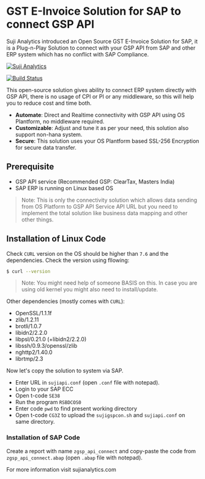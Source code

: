 # GST E-Invoice Solution for SAP to connect GSP API
Suji Analytics introduced an Open Source GST E-Invoice Solution for SAP, it is a Plug-n-Play Solution to connect with your GSP API from SAP and other ERP system which has no conflict with SAP Compliance.

[![Suji Analytics](http://sujianalytics.com/assets/images/logo.png)](http://sujianalytics.com/e-invoicing/)

[![Build Status](https://travis-ci.com/sujianalytics/gst-e-invoicing-sap.svg)](https://travis-ci.com/github/sujianalytics/gst-e-invoicing-sap/branches)

This open-source solution gives ability to connect ERP system directly with GSP API, there is no usage of CPI or PI or any middleware, so this will help you to reduce cost and time both.

  - **Automate**: Direct and Realtime connectivity with GSP API using OS Plantform, no middleware required.
  - **Customizable**: Adjust and tune it as per your need, this solution also support non-hana system.
  - **Secure**: This solution uses your OS Plantform based SSL-256 Encryption for secure data transfer.

## Prerequisite

  - GSP API service (Recommended GSP: ClearTax, Masters India) 
  - SAP ERP is running on Linux based OS

> Note: This is only the connectivity solution which allows data sending from OS Platform to GSP API Service API URL but you need to implement the total solution like business data mapping and other other things.

## Installation of Linux Code

Check `CURL` version on the OS should be higher than `7.6` and the dependencies. Check the version using fllowing:

```sh
$ curl --version
```

> Note: You might need help of someone BASIS on this. In case you are using old kernel you might also need to install/update.

Other dependencies (mostly comes with `CURL`):
- OpenSSL/1.1.1f
- zlib/1.2.11
- brotli/1.0.7
- libidn2/2.2.0
- libpsl/0.21.0 (+libidn2/2.2.0)
- libssh/0.9.3/openssl/zlib
- nghttp2/1.40.0
- librtmp/2.3

Now let's copy the solution to system via SAP.
- Enter URL in `sujiapi.conf` (open `.conf` file with notepad).
- Login to your SAP ECC
- Open t-code `SE38`
- Run the program `RSBDCOS0`
- Enter code `pwd` to find present working directory
- Open t-code `CG3Z` to upload the `sujigspcon.sh` and `sujiapi.conf` on same directory.

### Installation of SAP Code

Create a report with name `zgsp_api_connect` and copy-paste the code from `zgsp_api_connect.abap` (open `.abap` file with notepad).

For more information visit sujianalytics.com
